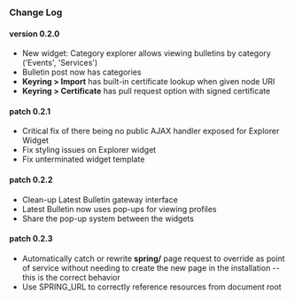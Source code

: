 ### Change Log ###

#### version 0.2.0 ####
- New widget: Category explorer allows viewing bulletins by category ('Events', 'Services')
- Bulletin post now has categories
- **Keyring > Import** has built-in certificate lookup when given node URI
- **Keyring > Certificate** has pull request option with signed certificate

#### patch 0.2.1 ####
- Critical fix of there being no public AJAX handler exposed for Explorer Widget
- Fix styling issues on Explorer widget
- Fix unterminated widget template

#### patch 0.2.2 ####
- Clean-up Latest Bulletin gateway interface
- Latest Bulletin now uses pop-ups for viewing profiles
- Share the pop-up system between the widgets

#### patch 0.2.3 ####
- Automatically catch or rewrite **spring/** page request to override as point of service without needing to create the new page in the installation -- this is the correct behavior
- Use SPRING_URL to correctly reference resources from document root